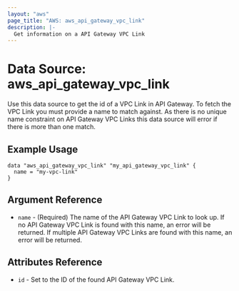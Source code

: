 ```yaml
---
layout: "aws"
page_title: "AWS: aws_api_gateway_vpc_link"
description: |-
  Get information on a API Gateway VPC Link
---
```


# Data Source: aws_api_gateway_vpc_link

Use this data source to get the id of a VPC Link in
API Gateway. To fetch the VPC Link you must provide a name to match against. 
As there is no unique name constraint on API Gateway VPC Links this data source will 
error if there is more than one match.

## Example Usage

```hcl
data "aws_api_gateway_vpc_link" "my_api_gateway_vpc_link" {
  name = "my-vpc-link"
}
```

## Argument Reference

 * `name` - (Required) The name of the API Gateway VPC Link to look up. If no API Gateway VPC Link is found with this name, an error will be returned. 
 If multiple API Gateway VPC Links are found with this name, an error will be returned.

## Attributes Reference

 * `id` - Set to the ID of the found API Gateway VPC Link.
